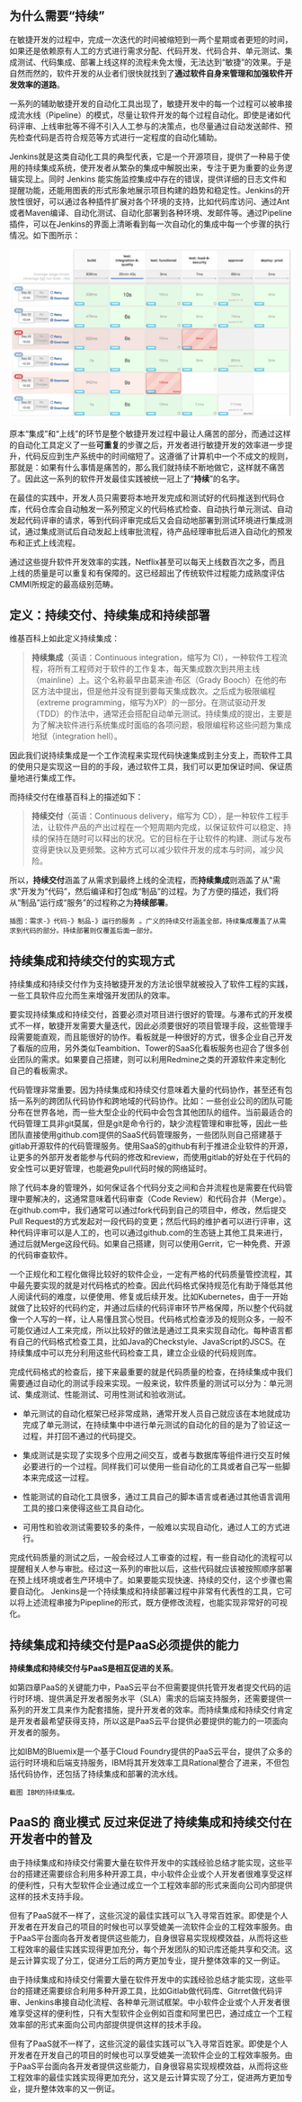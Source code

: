 ## 为什么需要“持续”

在敏捷开发的过程中，完成一次迭代的时间被缩短到一两个星期或者更短的时间，如果还是依赖原有人工的方式进行需求分配、代码开发、代码合并、单元测试、集成测试、代码集成、部署上线这样的流程未免太慢，无法达到“敏捷”的效果。于是自然而然的，软件开发的从业者们很快就找到了**通过软件自身来管理和加强软件开发效率的道路**。

一系列的辅助敏捷开发的自动化工具出现了，敏捷开发中的每一个过程可以被串接成流水线（Pipeline）的模式，尽量让软件开发的每个过程自动化。即使是诸如代码评审、上线审批等不得不引入人工参与的决策点，也尽量通过自动发送邮件、预先检查代码是否符合规范等方式进行一定程度的自动化辅助。

Jenkins就是这类自动化工具的典型代表，它是一个开源项目，提供了一种易于使用的持续集成系统，使开发者从繁杂的集成中解脱出来，专注于更为重要的业务逻辑实现上。同时 Jenkins 能实施监控集成中存在的错误，提供详细的日志文件和提醒功能，还能用图表的形式形象地展示项目构建的趋势和稳定性。Jenkins的开放性很好，可以通过各种插件扩展对各个环境的支持，比如代码库访问、通过Ant或者Maven编译、自动化测试、自动化部署到各种环境、发邮件等。通过Pipeline插件，可以在Jenkins的界面上清晰看到每一次自动化的集成中每一个步骤的执行情况。如下图所示：

![](/assets/46653-20160717150213607-1148676264.png)

原本“集成”和“上线”的环节是整个敏捷开发过程中最让人痛苦的部分，而通过这样的自动化工具定义了一些**可重复**的步骤之后，开发者进行敏捷开发的效率进一步提升，代码反应到生产系统中的时间缩短了。这遵循了计算机中一个不成文的规则，那就是：如果有什么事情是痛苦的，那么我们就持续不断地做它，这样就不痛苦了。因此这一系列的软件开发最佳实践被统一冠上了“**持续**”的名字。

在最佳的实践中，开发人员只需要将本地开发完成和测试好的代码推送到代码仓库，代码仓库会自动触发一系列预定义的代码格式检查、自动执行单元测试、自动发起代码评审的请求，等到代码评审完成后又会自动地部署到测试环境进行集成测试，通过集成测试后自动发起上线审批流程，待产品经理审批后进入自动化的预发布和正式上线流程。

通过这些提升软件开发效率的实践，Netflix甚至可以每天上线数百次之多，而且上线的质量是可以重复和有保障的。这已经超出了传统软件过程能力成熟度评估CMMI所规定的最高级别范畴。

## 定义：持续交付、持续集成和持续部署

维基百科上如此定义持续集成：

> **持续集成**（英语：Continuous integration，缩写为 CI），一种软件工程流程，将所有工程师对于软件的工作复本，每天集成数次到共用主线（mainline）上。这个名称最早由葛来迪·布区（Grady Booch）在他的布区方法中提出，但是他并没有提到要每天集成数次。之后成为极限编程（extreme programming，缩写为XP）的一部分。在测试驱动开发（TDD）的作法中，通常还会搭配自动单元测试。持续集成的提出，主要是为了解决软件进行系统集成时面临的各项问题，极限编程称这些问题为集成地狱（integration hell）。

因此我们说持续集成是一个工作流程来实现代码快速集成到主分支上，而软件工具的使用只是实现这一目的的手段，通过软件工具，我们可以更加保证时间、保证质量地进行集成工作。

而持续交付在维基百科上的描述如下：

> **持续交付**（英语：Continuous delivery，缩写为 CD），是一种软件工程手法，让软件产品的产出过程在一个短周期内完成，以保证软件可以稳定、持续的保持在随时可以释出的状况。它的目标在于让软件的构建、测试与发布变得更快以及更频繁。这种方式可以减少软件开发的成本与时间，减少风险。

所以，**持续交付**涵盖了从需求到最终上线的全流程，而**持续集成**则涵盖了从"需求"开发为“代码”，然后编译和打包成“制品”的过程。为了方便的描述，我们将从“制品”运行成“服务”的过程称之为**持续部署**。

```
插图：需求-》代码-》制品-》运行的服务 。广义的持续交付涵盖全部，持续集成覆盖了从需求到代码的部分。持续部署则仅覆盖后面一部分。
```

## 持续集成和持续交付的实现方式

持续集成和持续交付作为支持敏捷开发的方法论很早就被投入了软件工程的实践，一些工具软件应允而生来增强开发团队的效率。

要实现持续集成和持续交付，首要必须对项目进行很好的管理。与瀑布式的开发模式不一样，敏捷开发需要大量迭代，因此必须要很好的项目管理手段，这些管理手段需要能直观，而且能很好的协作。看板就是一种很好的方式，很多企业自己开发了看版的应用，另外类似Teambition、Tower的SaaS化看板服务也迎合了很多创业团队的需求。如果要自己搭建，则可以利用Redmine之类的开源软件来定制化自己的看板需求。

代码管理非常重要。因为持续集成和持续交付意味着大量的代码协作，甚至还有包括一系列的跨团队代码协作和跨地域的代码协作。比如：一些创业公司的团队可能分布在世界各地，而一些大型企业的代码中会包含其他团队的组件。当前最适合的代码管理工具非git莫属，但是git是命令行的，缺少流程管理和审批等，因此一些团队直接使用github.com提供的SaaS代码管理服务，一些团队则自己搭建基于gitlab开源软件的代码管理服务。使用SaaS的github有利于推进企业软件的开源，让更多的外部开发者能参与代码的修改和review，而使用gitlab的好处在于代码的安全性可以更好管理，也能避免pull代码时候的网络延时。

除了代码本身的管理外，如何保证各个代码分支之间和合并流程也是需要在代码管理中要解决的，这通常意味着代码审查（Code Review）和代码合并（Merge）。在github.com中，我们通常可以通过fork代码到自己的项目中，修改，然后提交Pull Request的方式发起对一段代码的变更；然后代码的维护者可以进行评审，这种代码评审可以是人工的，也可以通过github.com的生态链上其他工具来进行，通过后就Merge这段代码。如果自己搭建，则可以使用Gerrit，它一种免费、开源的代码审查软件。

一个正规化和工程化做得比较好的软件企业，一定有严格的代码质量管控流程，其中最先要实现的就是对代码格式的检查。因此代码格式保持规范化有助于降低其他人阅读代码的难度，以便使用、修复或后续开发。比如Kubernetes，由于一开始就做了比较好的代码约定，并通过后续的代码评审环节严格保障，所以整个代码就像一个人写的一样，让人易懂且赏心悦目。代码格式检查涉及的规则众多，一般不可能仅通过人工来完成，所以比较好的做法是通过工具来实现自动化。每种语言都有自己的代码格式检查工具，比如Java的Checkstyle、JavaScript的JSCS。在持续集成中可以充分利用这些代码检查工具，建立企业级的代码规则库。

完成代码格式的检查后，接下来最重要的就是代码质量的检查，在持续集成中我们需要通过自动化的测试手段来实现。一般来说，软件质量的测试可以分为：单元测试、集成测试、性能测试、可用性测试和验收测试。

* 单元测试的自动化框架已经非常成熟，通常开发人员自己就应该在本地就成功完成了单元测试，在持续集中中进行单元测试的自动化的目的是为了验证这一过程，并打回不通过的代码提交。

* 集成测试是实现了实现多个应用之间交互，或者与数据库等组件进行交互时候必要进行的一个过程。同样我们可以使用一些自动化的工具或者自己写一些脚本来完成这一过程。

* 性能测试的自动化工具很多，通过工具自己的脚本语言或者通过其他语言调用工具的接口来使得这些工具自动化。

* 可用性和验收测试需要较多的条件，一般难以实现自动化，通过人工的方式进行。


完成代码质量的测试之后，一般会经过人工审查的过程，有一些自动化的流程可以提醒相关人参与审批。经过这一系列的审批以后，这些代码就应该被按照顺序部署在预上线环境或者生产环境中了。如果要能实现快速、持续的交付，这个步骤也需要自动化。
Jenkins是一个持续集成和持续部署过程中非常有代表性的工具，它可以将上述流程串接为Pipepline的形式，既方便修改流程，也能实现非常好的可视化。

## 持续集成和持续交付是PaaS必须提供的能力

**持续集成和持续交付与PaaS是相互促进的关系**。

如第四章PaaS的关键能力中，PaaS云平台不但需要提供托管开发者提交代码的运行时环境、提供满足开发者服务水平（SLA）需求的后端支持服务，还需要提供一系列的开发工具来作为配套措施，提升开发者的效率。而持续集成和持续交付肯定是开发者最希望获得支持，所以这是PaaS云平台提供必要提供的能力的一项面向开发者的服务。

比如IBM的Bluemix是一个基于Cloud Foundry提供的PaaS云平台，提供了众多的运行时环境和后端支持服务，IBM将其开发效率工具Rational整合了进来，不但包括代码协作，还包括了持续集成和部署的流水线。

```
截图 IBM的持续集成。
```

## **PaaS的** **商业模式** **反过来促进了持续集成和持续交付在开发者中的普及**

由于持续集成和持续交付需要大量在软件开发中的实践经验总结才能实现，这些平台的搭建还需要综合利用多种开源工具，中小软件企业或个人开发者很难享受这样的便利性，只有大型软件企业通过成立一个工程效率部的形式来面向公司内部提供这样的技术支持手段。

但有了PaaS就不一样了，这些沉淀的最佳实践可以飞入寻常百姓家。即使是个人开发者在开发自己的项目的时候也可以享受媲美一流软件企业的工程效率服务。由于PaaS平台面向各开发者提供这些能力，自身很容易实现规模效益，从而将这些工程效率的最佳实践实现得更加充分，每个开发团队的知识库还能共享和交流。这是云计算实现了分工，促进分工后的两方更加专业，提升整体效率的又一例证。

由于持续集成和持续交付需要大量在软件开发中的实践经验总结才能实现，这些平台的搭建还需要综合利用多种开源工具，比如Gitlab做代码库、Gitrret做代码评审、Jenkins串接自动化流程、各种单元测试框架。中小软件企业或个人开发者很难享受这样的便利性，只有大型软件企业例如百度和阿里巴巴，通过成立一个工程效率部的形式来面向公司内部提供提供这样的技术手段。

但有了PaaS就不一样了，这些沉淀的最佳实践可以飞入寻常百姓家。即使是个人开发者在开发自己的项目的时候也可以享受媲美一流软件企业的工程效率服务。由于PaaS平台面向各开发者提供这些能力，自身很容易实现规模效益，从而将这些工程效率的最佳实践实现得更加充分，这又是云计算实现了分工，促进两方更加专业，提升整体效率的又一例证。


